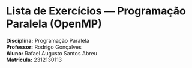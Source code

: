# Lista de Exercícios — Programação Paralela (OpenMP)
**Disciplina:** Programação Paralela  
**Professor:** Rodrigo Gonçalves  
**Aluno:** Rafael Augusto Santos Abreu  
**Matrícula:** 2312130113 